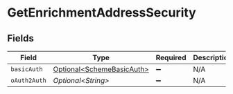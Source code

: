 # GetEnrichmentAddressSecurity


## Fields

| Field                                                                    | Type                                                                     | Required                                                                 | Description                                                              |
| ------------------------------------------------------------------------ | ------------------------------------------------------------------------ | ------------------------------------------------------------------------ | ------------------------------------------------------------------------ |
| `basicAuth`                                                              | [Optional\<SchemeBasicAuth>](../../models/components/SchemeBasicAuth.md) | :heavy_minus_sign:                                                       | N/A                                                                      |
| `oAuth2Auth`                                                             | *Optional\<String>*                                                      | :heavy_minus_sign:                                                       | N/A                                                                      |